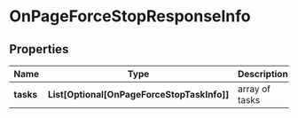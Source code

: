 # OnPageForceStopResponseInfo


## Properties

| Name | Type | Description | Notes |
|------------ | ------------- | ------------- | -------------|
**tasks** | **List[Optional[OnPageForceStopTaskInfo]]** | array of tasks |[optional]|